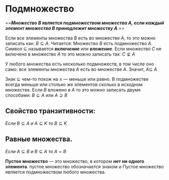 
# Подмножество

==***Множество B является подмножеством множества А, если каждый элемент множества B принадлежит множеству А***.==

Если все элементы множества $B$ есть во множестве $А$, то это можно записать как:
$B ⊆ A$. Читается: Множество $B$ есть подмножество $A$. Символ ⊆ называется ***включение*** или ***вложение***. Если множество $C$ не включено в множество $A$ то это можно записать так: $C \not\subseteq A$  

У любого множества есть несколько подмножеств, в том числе оно само: все элементы множества $A$ есть во множестве $A$. Значит, $A \subseteq\ A$  

Знак $\subseteq$ чем-то похож на $\leq$ — меньше или равно. В подмножестве всегда меньше или столько же элементов сколько в исходном множестве.  Если $B$ вложено в $A$ то это можно записать двумя способами: $B \subseteq A$ или  $A \supseteq B$




## Свойство транзитивности:  

$Если \ B \subseteq A\ и\ A \subseteq K\ то\ B \subseteq K$  

## Равные множества.

$Если\ A \subseteq B\ и\ B \subseteq A\ то\ A=B$

**Пустое множество** — это множество, в котором **нет ни одного элемента**. 
пустое множество обозначается знаком $\varnothing$ Пустое множество является подмножеством любого множества.